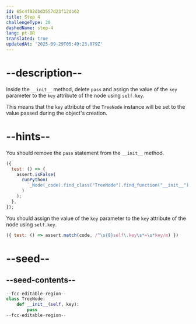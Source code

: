 ```yaml
---
id: 65c4f02dbd3557d23f12db62
title: Step 4
challengeType: 20
dashedName: step-4
lang: pt-BR
translated: true
updatedAt: '2025-09-29T05:49:23.079Z'
---
```


# --description--

Inside the `__init__` method, delete `pass` and assign the value of the `key` parameter to the `key` attribute of the node using `self.key`.

This means that the `key` attribute of the `TreeNode` instance will be set to the value passed during the object's creation.

# --hints--

You should remove the `pass` statement from the `__init__` method.

```js
({
  test: () => {
    assert.isFalse(
      runPython(
        `_Node(_code).find_class("TreeNode").find_function("__init__").has_pass()`
      )
    );
  },
});

```

You should assign the value of the `key` parameter to the `key` attribute of the node using `self.key`.

```js
({ test: () => assert.match(code, /^\s{8}self\.key\s*=\s*key/m) })
```

# --seed--

## --seed-contents--

```py
--fcc-editable-region--
class TreeNode:
    def __init__(self, key):
        pass
--fcc-editable-region--
```

